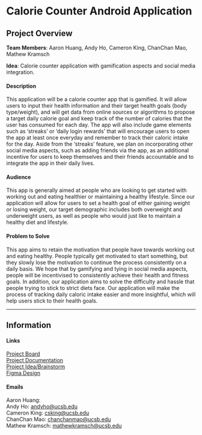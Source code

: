 # Calorie Counter Android Application

## Project Overview

**Team Members**: Aaron Huang, Andy Ho, Cameron King, ChanChan Mao, Mathew Kramsch 

**Idea**: Calorie counter application with gamification aspects and social media integration.

#### Description
This application will be a calorie counter app that is gamified. It will allow users to input their health information and their target health goals (body type/weight), and will get data from online sources or algorithms to propose a target daily calorie goal and keep track of the number of calories that the user has consumed for each day. 
The app will also include game elements such as ‘streaks’ or ‘daily login rewards’ that will encourage users to open the app at least once everyday and remember to track their caloric intake for the day. Aside from the ‘streaks’ feature, we plan on incorporating other social media aspects, such as adding friends via the app, as an additional incentive for users to keep themselves and their friends accountable and to integrate the app in their daily lives.

#### Audience
This app is generally aimed at people who are looking to get started with working out and eating healthier or maintaining a healthy lifestyle. Since our application will allow for users to set a health goal of either gaining weight or losing weight, our target demographic includes both overweight and underweight users, as well as people who would just like to maintain a healthy diet and lifestyle.

#### Problem to Solve
This app aims to retain the motivation that people have towards working out and eating healthy. People typically get motivated to start something, but they slowly lose the motivation to continue the process consistently on a daily basis. We hope that by gamifying and tying in social media aspects, people will be incentivised to consistently achieve their health and fitness goals. In addition, our application aims to solve the difficulty and hassle that people trying to stick to strict diets face. Our application will make the process of tracking daily caloric intake easier and more insightful, which will help users stick to their health goals.

---

## Information
#### Links
[Project Board](https://github.com/cs184-project-group-05/calorie_counter/projects/2) \
[Project Documentation](https://docs.google.com/document/d/1C3jKW0eY5vk2FBU2KxfJt62THZBQ9Zhku9-dq8PkYh4/edit) \
[Project Idea/Brainstorm](https://docs.google.com/document/d/16ygNktoWMI5ws5bw9VOr405scNEsafuZl3CZEMSH3sw/edit) \
[Figma Design](https://www.figma.com/file/lXWhOFhHbkRhhZmBhvAHbZ/MVP-Design?node-id=0%3A1)

#### Emails
Aaron Huang: \
Andy Ho: andyho@ucsb.edu \
Cameron King: csking@ucsb.edu \
ChanChan Mao: chanchanmao@ucsb.edu \
Mathew Kramsch: mathewkramsch@ucsb.edu
